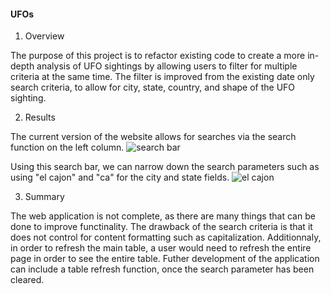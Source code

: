 #### UFOs

1. Overview

The purpose of this project is to refactor existing code to create a more in-depth analysis of UFO sightings by allowing users to filter for multiple criteria at the same time. The filter is improved from the existing date only search criteria, to allow for city, state, country, and shape of the UFO sighting.

2. Results

The current version of the website allows for searches via the search function on the left column. ![search bar](https://user-images.githubusercontent.com/76926631/147419358-6193942b-9a6b-4e8f-b18f-c3c053ae9f25.PNG)

Using this search bar, we can narrow down the search parameters such as using "el cajon" and "ca" for the city and state fields.
![el cajon](https://user-images.githubusercontent.com/76926631/147419365-d9d5c14b-e0bc-46b7-8495-e55f98de3ccd.PNG)


3. Summary

The web application is not complete, as there are many things that can be done to improve functinality. The drawback of the search criteria is that it does not control for content formatting such as capitalization. Additionnaly, in order to refresh the main table, a user would need to refresh the entire page in order to see the entire table. Futher development of the application can include a table refresh function, once the search parameter has been cleared. 
